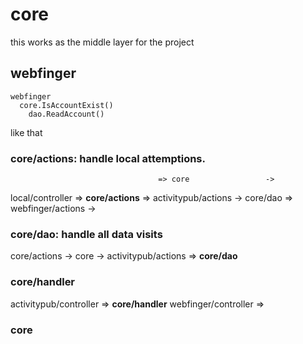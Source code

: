 # core

this works as the middle layer for the project

## webfinger
```
webfinger
  core.IsAccountExist()
    dao.ReadAccount()
```
like that

### core/actions: handle local attemptions.
                                     => core                 -> 
local/controller => **core/actions** => activitypub/actions  -> core/dao
                                     => webfinger/actions    -> 

### core/dao: handle all data visits
core/actions -> core -> activitypub/actions => **core/dao**

### core/handler
activitypub/controller => **core/handler**
webfinger/controller   =>                    

### core